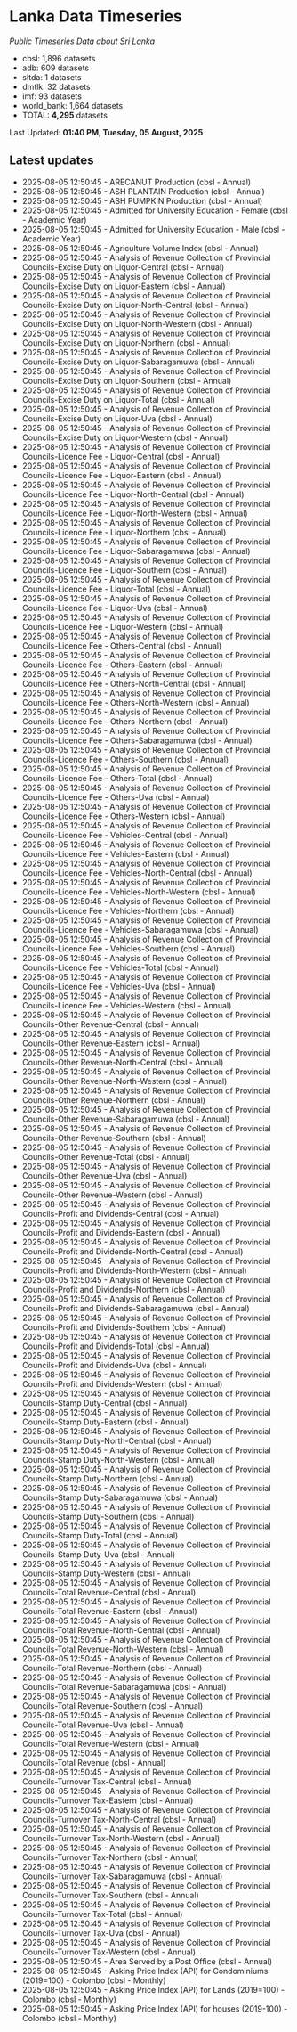 # Lanka Data Timeseries
*Public Timeseries Data about Sri Lanka*

* cbsl: 1,896 datasets
* adb: 609 datasets
* sltda: 1 datasets
* dmtlk: 32 datasets
* imf: 93 datasets
* world_bank: 1,664 datasets
* TOTAL: **4,295** datasets

Last Updated: **01:40 PM, Tuesday, 05 August, 2025**

## Latest updates

* 2025-08-05 12:50:45 - ARECANUT Production (cbsl - Annual)
* 2025-08-05 12:50:45 - ASH PLANTAIN Production (cbsl - Annual)
* 2025-08-05 12:50:45 - ASH PUMPKIN Production (cbsl - Annual)
* 2025-08-05 12:50:45 - Admitted for University Education - Female (cbsl - Academic Year)
* 2025-08-05 12:50:45 - Admitted for University Education - Male (cbsl - Academic Year)
* 2025-08-05 12:50:45 - Agriculture Volume Index (cbsl - Annual)
* 2025-08-05 12:50:45 - Analysis of Revenue Collection of Provincial Councils-Excise Duty on Liquor-Central (cbsl - Annual)
* 2025-08-05 12:50:45 - Analysis of Revenue Collection of Provincial Councils-Excise Duty on Liquor-Eastern (cbsl - Annual)
* 2025-08-05 12:50:45 - Analysis of Revenue Collection of Provincial Councils-Excise Duty on Liquor-North-Central (cbsl - Annual)
* 2025-08-05 12:50:45 - Analysis of Revenue Collection of Provincial Councils-Excise Duty on Liquor-North-Western (cbsl - Annual)
* 2025-08-05 12:50:45 - Analysis of Revenue Collection of Provincial Councils-Excise Duty on Liquor-Northern (cbsl - Annual)
* 2025-08-05 12:50:45 - Analysis of Revenue Collection of Provincial Councils-Excise Duty on Liquor-Sabaragamuwa (cbsl - Annual)
* 2025-08-05 12:50:45 - Analysis of Revenue Collection of Provincial Councils-Excise Duty on Liquor-Southern (cbsl - Annual)
* 2025-08-05 12:50:45 - Analysis of Revenue Collection of Provincial Councils-Excise Duty on Liquor-Total (cbsl - Annual)
* 2025-08-05 12:50:45 - Analysis of Revenue Collection of Provincial Councils-Excise Duty on Liquor-Uva (cbsl - Annual)
* 2025-08-05 12:50:45 - Analysis of Revenue Collection of Provincial Councils-Excise Duty on Liquor-Western (cbsl - Annual)
* 2025-08-05 12:50:45 - Analysis of Revenue Collection of Provincial Councils-Licence Fee - Liquor-Central (cbsl - Annual)
* 2025-08-05 12:50:45 - Analysis of Revenue Collection of Provincial Councils-Licence Fee - Liquor-Eastern (cbsl - Annual)
* 2025-08-05 12:50:45 - Analysis of Revenue Collection of Provincial Councils-Licence Fee - Liquor-North-Central (cbsl - Annual)
* 2025-08-05 12:50:45 - Analysis of Revenue Collection of Provincial Councils-Licence Fee - Liquor-North-Western (cbsl - Annual)
* 2025-08-05 12:50:45 - Analysis of Revenue Collection of Provincial Councils-Licence Fee - Liquor-Northern (cbsl - Annual)
* 2025-08-05 12:50:45 - Analysis of Revenue Collection of Provincial Councils-Licence Fee - Liquor-Sabaragamuwa (cbsl - Annual)
* 2025-08-05 12:50:45 - Analysis of Revenue Collection of Provincial Councils-Licence Fee - Liquor-Southern (cbsl - Annual)
* 2025-08-05 12:50:45 - Analysis of Revenue Collection of Provincial Councils-Licence Fee - Liquor-Total (cbsl - Annual)
* 2025-08-05 12:50:45 - Analysis of Revenue Collection of Provincial Councils-Licence Fee - Liquor-Uva (cbsl - Annual)
* 2025-08-05 12:50:45 - Analysis of Revenue Collection of Provincial Councils-Licence Fee - Liquor-Western (cbsl - Annual)
* 2025-08-05 12:50:45 - Analysis of Revenue Collection of Provincial Councils-Licence Fee - Others-Central (cbsl - Annual)
* 2025-08-05 12:50:45 - Analysis of Revenue Collection of Provincial Councils-Licence Fee - Others-Eastern (cbsl - Annual)
* 2025-08-05 12:50:45 - Analysis of Revenue Collection of Provincial Councils-Licence Fee - Others-North-Central (cbsl - Annual)
* 2025-08-05 12:50:45 - Analysis of Revenue Collection of Provincial Councils-Licence Fee - Others-North-Western (cbsl - Annual)
* 2025-08-05 12:50:45 - Analysis of Revenue Collection of Provincial Councils-Licence Fee - Others-Northern (cbsl - Annual)
* 2025-08-05 12:50:45 - Analysis of Revenue Collection of Provincial Councils-Licence Fee - Others-Sabaragamuwa (cbsl - Annual)
* 2025-08-05 12:50:45 - Analysis of Revenue Collection of Provincial Councils-Licence Fee - Others-Southern (cbsl - Annual)
* 2025-08-05 12:50:45 - Analysis of Revenue Collection of Provincial Councils-Licence Fee - Others-Total (cbsl - Annual)
* 2025-08-05 12:50:45 - Analysis of Revenue Collection of Provincial Councils-Licence Fee - Others-Uva (cbsl - Annual)
* 2025-08-05 12:50:45 - Analysis of Revenue Collection of Provincial Councils-Licence Fee - Others-Western (cbsl - Annual)
* 2025-08-05 12:50:45 - Analysis of Revenue Collection of Provincial Councils-Licence Fee - Vehicles-Central (cbsl - Annual)
* 2025-08-05 12:50:45 - Analysis of Revenue Collection of Provincial Councils-Licence Fee - Vehicles-Eastern (cbsl - Annual)
* 2025-08-05 12:50:45 - Analysis of Revenue Collection of Provincial Councils-Licence Fee - Vehicles-North-Central (cbsl - Annual)
* 2025-08-05 12:50:45 - Analysis of Revenue Collection of Provincial Councils-Licence Fee - Vehicles-North-Western (cbsl - Annual)
* 2025-08-05 12:50:45 - Analysis of Revenue Collection of Provincial Councils-Licence Fee - Vehicles-Northern (cbsl - Annual)
* 2025-08-05 12:50:45 - Analysis of Revenue Collection of Provincial Councils-Licence Fee - Vehicles-Sabaragamuwa (cbsl - Annual)
* 2025-08-05 12:50:45 - Analysis of Revenue Collection of Provincial Councils-Licence Fee - Vehicles-Southern (cbsl - Annual)
* 2025-08-05 12:50:45 - Analysis of Revenue Collection of Provincial Councils-Licence Fee - Vehicles-Total (cbsl - Annual)
* 2025-08-05 12:50:45 - Analysis of Revenue Collection of Provincial Councils-Licence Fee - Vehicles-Uva (cbsl - Annual)
* 2025-08-05 12:50:45 - Analysis of Revenue Collection of Provincial Councils-Licence Fee - Vehicles-Western (cbsl - Annual)
* 2025-08-05 12:50:45 - Analysis of Revenue Collection of Provincial Councils-Other Revenue-Central (cbsl - Annual)
* 2025-08-05 12:50:45 - Analysis of Revenue Collection of Provincial Councils-Other Revenue-Eastern (cbsl - Annual)
* 2025-08-05 12:50:45 - Analysis of Revenue Collection of Provincial Councils-Other Revenue-North-Central (cbsl - Annual)
* 2025-08-05 12:50:45 - Analysis of Revenue Collection of Provincial Councils-Other Revenue-North-Western (cbsl - Annual)
* 2025-08-05 12:50:45 - Analysis of Revenue Collection of Provincial Councils-Other Revenue-Northern (cbsl - Annual)
* 2025-08-05 12:50:45 - Analysis of Revenue Collection of Provincial Councils-Other Revenue-Sabaragamuwa (cbsl - Annual)
* 2025-08-05 12:50:45 - Analysis of Revenue Collection of Provincial Councils-Other Revenue-Southern (cbsl - Annual)
* 2025-08-05 12:50:45 - Analysis of Revenue Collection of Provincial Councils-Other Revenue-Total (cbsl - Annual)
* 2025-08-05 12:50:45 - Analysis of Revenue Collection of Provincial Councils-Other Revenue-Uva (cbsl - Annual)
* 2025-08-05 12:50:45 - Analysis of Revenue Collection of Provincial Councils-Other Revenue-Western (cbsl - Annual)
* 2025-08-05 12:50:45 - Analysis of Revenue Collection of Provincial Councils-Profit and Dividends-Central (cbsl - Annual)
* 2025-08-05 12:50:45 - Analysis of Revenue Collection of Provincial Councils-Profit and Dividends-Eastern (cbsl - Annual)
* 2025-08-05 12:50:45 - Analysis of Revenue Collection of Provincial Councils-Profit and Dividends-North-Central (cbsl - Annual)
* 2025-08-05 12:50:45 - Analysis of Revenue Collection of Provincial Councils-Profit and Dividends-North-Western (cbsl - Annual)
* 2025-08-05 12:50:45 - Analysis of Revenue Collection of Provincial Councils-Profit and Dividends-Northern (cbsl - Annual)
* 2025-08-05 12:50:45 - Analysis of Revenue Collection of Provincial Councils-Profit and Dividends-Sabaragamuwa (cbsl - Annual)
* 2025-08-05 12:50:45 - Analysis of Revenue Collection of Provincial Councils-Profit and Dividends-Southern (cbsl - Annual)
* 2025-08-05 12:50:45 - Analysis of Revenue Collection of Provincial Councils-Profit and Dividends-Total (cbsl - Annual)
* 2025-08-05 12:50:45 - Analysis of Revenue Collection of Provincial Councils-Profit and Dividends-Uva (cbsl - Annual)
* 2025-08-05 12:50:45 - Analysis of Revenue Collection of Provincial Councils-Profit and Dividends-Western (cbsl - Annual)
* 2025-08-05 12:50:45 - Analysis of Revenue Collection of Provincial Councils-Stamp Duty-Central (cbsl - Annual)
* 2025-08-05 12:50:45 - Analysis of Revenue Collection of Provincial Councils-Stamp Duty-Eastern (cbsl - Annual)
* 2025-08-05 12:50:45 - Analysis of Revenue Collection of Provincial Councils-Stamp Duty-North-Central (cbsl - Annual)
* 2025-08-05 12:50:45 - Analysis of Revenue Collection of Provincial Councils-Stamp Duty-North-Western (cbsl - Annual)
* 2025-08-05 12:50:45 - Analysis of Revenue Collection of Provincial Councils-Stamp Duty-Northern (cbsl - Annual)
* 2025-08-05 12:50:45 - Analysis of Revenue Collection of Provincial Councils-Stamp Duty-Sabaragamuwa (cbsl - Annual)
* 2025-08-05 12:50:45 - Analysis of Revenue Collection of Provincial Councils-Stamp Duty-Southern (cbsl - Annual)
* 2025-08-05 12:50:45 - Analysis of Revenue Collection of Provincial Councils-Stamp Duty-Total (cbsl - Annual)
* 2025-08-05 12:50:45 - Analysis of Revenue Collection of Provincial Councils-Stamp Duty-Uva (cbsl - Annual)
* 2025-08-05 12:50:45 - Analysis of Revenue Collection of Provincial Councils-Stamp Duty-Western (cbsl - Annual)
* 2025-08-05 12:50:45 - Analysis of Revenue Collection of Provincial Councils-Total Revenue-Central (cbsl - Annual)
* 2025-08-05 12:50:45 - Analysis of Revenue Collection of Provincial Councils-Total Revenue-Eastern (cbsl - Annual)
* 2025-08-05 12:50:45 - Analysis of Revenue Collection of Provincial Councils-Total Revenue-North-Central (cbsl - Annual)
* 2025-08-05 12:50:45 - Analysis of Revenue Collection of Provincial Councils-Total Revenue-North-Western (cbsl - Annual)
* 2025-08-05 12:50:45 - Analysis of Revenue Collection of Provincial Councils-Total Revenue-Northern (cbsl - Annual)
* 2025-08-05 12:50:45 - Analysis of Revenue Collection of Provincial Councils-Total Revenue-Sabaragamuwa (cbsl - Annual)
* 2025-08-05 12:50:45 - Analysis of Revenue Collection of Provincial Councils-Total Revenue-Southern (cbsl - Annual)
* 2025-08-05 12:50:45 - Analysis of Revenue Collection of Provincial Councils-Total Revenue-Uva (cbsl - Annual)
* 2025-08-05 12:50:45 - Analysis of Revenue Collection of Provincial Councils-Total Revenue-Western (cbsl - Annual)
* 2025-08-05 12:50:45 - Analysis of Revenue Collection of Provincial Councils-Total Revenue (cbsl - Annual)
* 2025-08-05 12:50:45 - Analysis of Revenue Collection of Provincial Councils-Turnover Tax-Central (cbsl - Annual)
* 2025-08-05 12:50:45 - Analysis of Revenue Collection of Provincial Councils-Turnover Tax-Eastern (cbsl - Annual)
* 2025-08-05 12:50:45 - Analysis of Revenue Collection of Provincial Councils-Turnover Tax-North-Central (cbsl - Annual)
* 2025-08-05 12:50:45 - Analysis of Revenue Collection of Provincial Councils-Turnover Tax-North-Western (cbsl - Annual)
* 2025-08-05 12:50:45 - Analysis of Revenue Collection of Provincial Councils-Turnover Tax-Northern (cbsl - Annual)
* 2025-08-05 12:50:45 - Analysis of Revenue Collection of Provincial Councils-Turnover Tax-Sabaragamuwa (cbsl - Annual)
* 2025-08-05 12:50:45 - Analysis of Revenue Collection of Provincial Councils-Turnover Tax-Southern (cbsl - Annual)
* 2025-08-05 12:50:45 - Analysis of Revenue Collection of Provincial Councils-Turnover Tax-Total (cbsl - Annual)
* 2025-08-05 12:50:45 - Analysis of Revenue Collection of Provincial Councils-Turnover Tax-Uva (cbsl - Annual)
* 2025-08-05 12:50:45 - Analysis of Revenue Collection of Provincial Councils-Turnover Tax-Western (cbsl - Annual)
* 2025-08-05 12:50:45 - Area Served by a Post Office (cbsl - Annual)
* 2025-08-05 12:50:45 - Asking Price Index (API) for Condominiums (2019=100) - Colombo (cbsl - Monthly)
* 2025-08-05 12:50:45 - Asking Price Index (API) for Lands (2019=100) - Colombo (cbsl - Monthly)
* 2025-08-05 12:50:45 - Asking Price Index (API) for houses (2019-100) - Colombo (cbsl - Monthly)